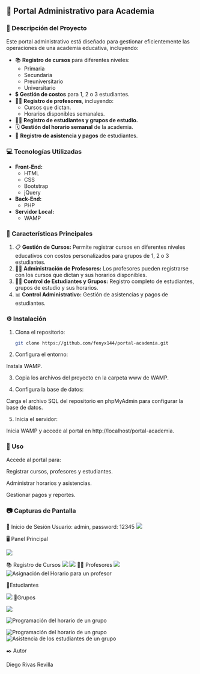 ## 🌟 Portal Administrativo para Academia

### 📘 Descripción del Proyecto
Este portal administrativo está diseñado para gestionar eficientemente las operaciones de una academia educativa, incluyendo:

- 📚 **Registro de cursos** para diferentes niveles:
  - Primaria
  - Secundaria
  - Preuniversitario
  - Universitario
- 💲 **Gestión de costos** para 1, 2 o 3 estudiantes.
- 👩‍🏫 **Registro de profesores**, incluyendo:
  - Cursos que dictan.
  - Horarios disponibles semanales.
- 👨‍🎓 **Registro de estudiantes y grupos de estudio.**
- 🗓️ **Gestión del horario semanal** de la academia.
- 📝 **Registro de asistencia y pagos** de estudiantes.

### 💻 Tecnologías Utilizadas

- **Front-End:**
  - HTML
  - CSS
  - Bootstrap
  - jQuery
- **Back-End:**
  - PHP
- **Servidor Local:**
  - WAMP

### 🚀 Características Principales

1. 📋 **Gestión de Cursos:** Permite registrar cursos en diferentes niveles educativos con costos personalizados para grupos de 1, 2 o 3 estudiantes.
2. 👩‍🏫 **Administración de Profesores:** Los profesores pueden registrarse con los cursos que dictan y sus horarios disponibles.
3. 👨‍🎓 **Control de Estudiantes y Grupos:** Registro completo de estudiantes, grupos de estudio y sus horarios.
4. 📊 **Control Administrativo:** Gestión de asistencias y pagos de estudiantes.

### ⚙️ Instalación

1. Clona el repositorio:
   ```bash
   git clone https://github.com/fenyx144/portal-academia.git
   ```
2. Configura el entorno:

Instala WAMP.

3. Copia los archivos del proyecto en la carpeta www de WAMP.

4. Configura la base de datos:

Carga el archivo SQL del repositorio en phpMyAdmin para configurar la base de datos.

5. Inicia el servidor:

Inicia WAMP y accede al portal en http://localhost/portal-academia.

### 🔧 Uso

Accede al portal para:

Registrar cursos, profesores y estudiantes.

Administrar horarios y asistencias.

Gestionar pagos y reportes.
### 📷 Capturas de Pantalla

🔑 Inicio de Sesión
Usuario: admin, password: 12345
![](img/Captura1.PNG)

🖥️ Panel Principal

![](img/Captura2.PNG)

📚 Registro de Cursos
![](img/Captura3.PNG)
![](img/Captura4.PNG)
👨‍🏫 Profesores
![](img/Captura5.PNG)
![Asignación del Horario para un profesor ](img/Captura6.PNG)


🧑Estudiantes

![](img/Captura7.PNG)
👥Grupos

![](img/Captura8.PNG)

![Programación del horario de un grupo](img/Captura9.PNG)

![Programación del horario de un grupo](img/Captura10.PNG)
![Asistencia de los estudiantes de un  grupo](img/Captura11.PNG)

✒️ Autor

Diego Rivas Revilla